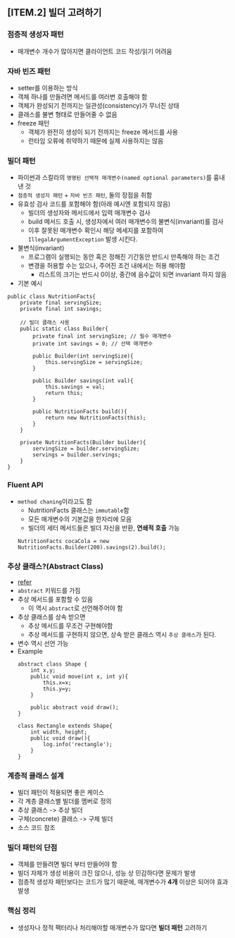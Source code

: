## [ITEM.2] 빌더 고려하기
### 점층적 생성자 패턴
- 매개변수 개수가 많아지면 클라이언트 코드 작성/읽기 어려움

### 자바 빈즈 패턴
- setter를 이용하는 방식
- 객체 하나를 만들려면 메서드를 여러번 호출해야 함
- 객체가 완성되기 전까지는 일관성(consistency)가 무너진 상태
- 클래스를 불변 형태로 만들어줄 수 없음
- freeze 패턴
    - 객체가 완전히 생성이 되기 전까지는 freeze 메서드를 사용
    - 런타임 오류에 취약하기 때문에 실제 사용하지는 않음

### 빌더 패턴
- 파이썬과 스칼라의 `명명된 선택적 매개변수(named optional parameters)`를 흉내낸 것
- `점층적 생성자 패턴` + `자바 빈즈 패턴`, 둘의 장점을 취함
- 유효성 검사 코드를 포함해야 함(아래 예시엔 포함되지 않음)
    - 빌더의 생성자와 메서드에서 입력 매개변수 검사
    - build 메서드 호출 시, 생성자에서 여러 매개변수의 불변식(invariant)를 검사
    - 이후 잘못된 매개변수 확인시 해당 메세지를 포함하여 `IllegalArgumentException` 발생 시킨다.
- 불변식(invariant)
    - 프로그램이 실행되는 동안 혹은 정해진 기간동안 반드시 만족해야 하는 조건
    - 변경을 허용할 수는 있으나, 주어진 조건 내에서는 허용 해야함
        - 리스트의 크기는 반드시 0이상, 중간에 음수값이 되면 invariant 하지 않음
- 기본 예시
```
public class NutritionFacts{
    private final servingSize;
    private final int savings;

    // 빌더 클래스 사용
    public static class Builder{
        private final int servingSize; // 필수 매개변수
        private int savings = 0; // 선택 매개변수

        public Builder(int servingSize){
            this.servingSize = servingSize;
        }

        public Builder savings(int val){
            this.savings = val;
            return this;
        }

        public NutritionFacts build(){
            return new NutritionFacts(this);
        }
    }

    private NutritionFacts(Builder builder){
        servingSize = builder.servingSize;
        servings = builder.servings;
    }
}
```
### Fluent API
- `method chaning`이라고도 함
    - NutritionFacts 클래스는 `immutable`함
    - 모든 매개변수의 기본값을 한자리에 모음
    - 빌더의 세터 메서드들은 빌더 자신을 반환, **연쇄적 호출** 가능
    ```
    NutritionFacts cocaCola = new NutritionFacts.Builder(200).savings(2).build();
    ```

### 추상 클래스?(Abstract Class)
- [refer](https://programmers.co.kr/learn/courses/5/lessons/188)
- `abstract` 키워드를 가짐
- 추상 메서드를 포함할 수 있음
    - 이 역시 `abstract`로 선언해주어야 함
- 추상 클래스를 상속 받으면
    - 추상 메서드를 무조건 구현해야함
    - 추상 메서드를 구현하지 않으면, 상속 받은 클래스 역시 `추상 클래스`가 된다.
- 변수 역시 선언 가능
- Example
    ```
    abstract class Shape {
        int x,y;
        public void move(int x, int y){
            this.x=x;
            this.y=y;
        }

        public abstract void draw();
    }

    class Rectangle extends Shape{
        int width, height;
        public void draw(){
            log.info('rectangle');
        }
    }
    ```

### 계층적 클래스 설계
- 빌더 패턴이 적용되면 좋은 케이스
- 각 계층 클래스별 빌더를 멤버로 정의
- 추상 클래스 -> 추상 빌더
- 구체(concrete) 클래스 -> 구체 빌더
- 소스 코드 참조

### 빌더 패턴의 단점
- 객체를 만들려면 빌더 부터 만들어야 함
- 빌더 자체가 생성 비용이 크진 않으나, 성능 상 민감하다면 문제가 발생
- 점층적 생성자 패턴보다는 코드가 많기 때문에, 매개변수가 **4개** 이상은 되어야 효과 발생

### 핵심 정리
- 생성자나 정적 팩터리나 처리해야할 매개변수가 많다면 **빌더 패턴** 고려하기